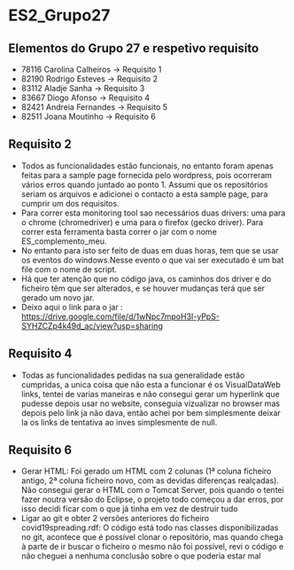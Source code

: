 # ES2_Grupo27

## Elementos do Grupo 27 e respetivo requisito
- 78116 Carolina Calheiros -> Requisito 1
- 82190 Rodrigo Esteves -> Requisito 2
- 83112 Aladje Sanha -> Requisito 3
- 83667 Diogo Afonso -> Requisito 4
- 82421 Andreia Fernandes -> Requisito 5
- 82511 Joana Moutinho -> Requisito 6

## Requisito 2
- Todos as funcionalidades estão funcionais, no entanto foram apenas feitas para
a sample page fornecida pelo wordpress, pois ocorreram vários erros 
quando juntado ao ponto 1. Assumi que os repositórios seriam os arquivos 
e adicionei o contacto a esta sample page, para cumprir um dos requisitos.
- Para correr esta monitoring tool sao necessários duas drivers: uma para o 
chrome (chromedriver) e uma para o firefox (gecko driver).
Para correr esta ferramenta basta correr o jar com o nome ES_complemento_meu. 
- No entanto para isto ser feito de duas em duas horas, tem que se usar os eventos 
do windows.Nesse evento o que vai ser executado é um bat file com o nome de script.
- Há que ter atenção que no código java, os caminhos dos driver e do ficheiro têm que 
ser alterados, e se houver mudanças terá que ser gerado um novo jar.
- Deixo aqui o link para o jar : https://drive.google.com/file/d/1wNpc7mpoH3I-yPpS-SYHZCZp4k49d_ac/view?usp=sharing

## Requisito 4
- Todas as funcionalidades pedidas na sua generalidade estão cumpridas, a unica coisa que não esta a funcionar é os VisualDataWeb links, tentei de varias maneiras e não consegui gerar um hyperlink que pudesse depois usar no website, conseguia vizualizar no browser mas depois pelo link ja não dava, então achei por bem simplesmente deixar la os links de tentativa ao inves simplesmente de null.

## Requisito 6 
- Gerar HTML: Foi gerado um HTML com 2 colunas (1ª coluna ficheiro antigo, 2ª coluna ficheiro novo, com as devidas diferenças realçadas). Não consegui gerar o HTML com o Tomcat Server, pois quando o tentei fazer noutra versão do Eclipse, o projeto todo começou a dar          erros,    por isso decidi ficar com o que já tinha em vez de destruir tudo
- Ligar ao git e obter 2 versões anteriores do ficheiro covid19spreading.rdf: O código está todo nas classes disponibilizadas no git, acontece que é possível clonar o repositório, mas quando chega à parte de ir        buscar o ficheiro o mesmo não foi possível, revi o código e não cheguei a nenhuma conclusão sobre o que poderia estar mal
